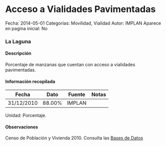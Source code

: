 Acceso a Vialidades Pavimentadas
=====

Fecha: 2014-05-01
Categorías: Movilidad, Vialidad
Autor: IMPLAN
Aparece en pagina inicial: No

### La Laguna

#### Descripción

Porcentaje de manzanas que cuentan con acceso a vialidades pavimentadas.

<!-- break -->

#### Información recopilada

<table class="table table-hover table-bordered matriz">
  <thead>
    <tr><th>Fecha</th><th>Dato</th><th>Fuente</th><th>Notas</th></tr>
  </thead>
  <tbody>
    <tr><td class="centrado">31/12/2010</td><td class="derecha">88.00%</td><td>IMPLAN</td><td></td></tr>
  </tbody>
</table>

Unidad: Porcentaje.

#### Observaciones

Censo de Población y Vivienda 2010. Consulta las [Bases de Datos](http://www.inegi.org.mx/est/contenidos/proyectos/ccpv/cpv2010/tabulados_urbano.aspx)
